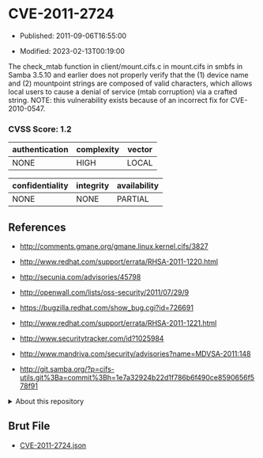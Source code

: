 # CVE-2011-2724

- Published: 2011-09-06T16:55:00

- Modified: 2023-02-13T00:19:00

The check_mtab function in client/mount.cifs.c in mount.cifs in smbfs in Samba 3.5.10 and earlier does not properly verify that the (1) device name and (2) mountpoint strings are composed of valid characters, which allows local users to cause a denial of service (mtab corruption) via a crafted string. NOTE: this vulnerability exists because of an incorrect fix for CVE-2010-0547.

### CVSS Score: **1.2**

| authentication | complexity | vector |
| --- | --- | --- |
| NONE | HIGH | LOCAL |

| confidentiality | integrity | availability |
| --- | --- | --- |
| NONE | NONE | PARTIAL |

## References

* http://comments.gmane.org/gmane.linux.kernel.cifs/3827

* http://www.redhat.com/support/errata/RHSA-2011-1220.html

* http://secunia.com/advisories/45798

* http://openwall.com/lists/oss-security/2011/07/29/9

* https://bugzilla.redhat.com/show_bug.cgi?id=726691

* http://www.redhat.com/support/errata/RHSA-2011-1221.html

* http://www.securitytracker.com/id?1025984

* http://www.mandriva.com/security/advisories?name=MDVSA-2011:148

* http://git.samba.org/?p=cifs-utils.git%3Ba=commit%3Bh=1e7a32924b22d1f786b6f490ce8590656f578f91

<details>
<summary>About this repository</summary> 

  This repository is part of the project [Live Hack CVE](https://github.com/Live-Hack-CVE). Main website can be found [www.live-hack.org](https://www.live-hack.org) 
  
  Made by [Sn0wAlice](https://github.com/Sn0wAlice) for the people that care about security and need to have a feed of the latest CVEs. Hope you enjoy it, don't forget to star the repo and follow me on [Twitter](https://twitter.com/Sn0wAlice) and [Github](https://github.com/Sn0wAlice). And that is my [personnal website](https://www.alice-snow.me/)

  - [Home Page](https://github.com/Live-Hack-CVE)
  - [Framework](https://github.com/Live-Hack-CVE/cve-framework)
  - [CVE database](https://github.com/Live-Hack-CVE/full_database)
  - [Changelog](https://github.com/Live-Hack-CVE/Changelog)
</details>

## Brut File

* [CVE-2011-2724.json](https://raw.githubusercontent.com/Live-Hack-CVE/full_database/main/cves/2011/CVE-2011-2724.json)


